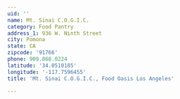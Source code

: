 ```yaml
---
uid: ''
name: Mt. Sinai C.O.G.I.C.
category: Food Pantry
address_1: 936 W. Ninth Street
city: Pomona
state: CA
zipcode: '91766'
phone: 909.868.0224
latitude: '34.0510185'
longitude: '-117.7596455'
title: 'Mt. Sinai C.O.G.I.C., Food Oasis Los Angeles'

---
```

